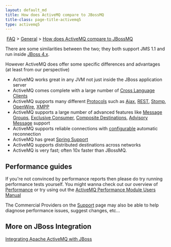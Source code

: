 ```yaml
---
layout: default_md
title: How does ActiveMQ compare to JBossMQ 
title-class: page-title-activemq5
type: activemq5
---
```


 [FAQ](faq) > [General](general) > [How does ActiveMQ compare to JBossMQ](how-does-activemq-compare-to-jbossmq)


There are some similarities between the two; they both support JMS 1.1 and run inside [JBoss 4.x](jboss-integration).

However ActiveMQ does offer some specific differences and advantages (at least from our perspective)

*   ActiveMQ works great in any JVM not just inside the JBoss application server
*   ActiveMQ comes complete with a large number of [Cross Language Clients](cross-language-clients)
*   ActiveMQ supports many different [Protocols](protocols) such as [Ajax](ajax), [REST](rest), [Stomp](stomp), [OpenWire](openwire), [XMPP](xmpp.md)
*   ActiveMQ supports a large number of advanced features like [Message Groups](message-groups), [Exclusive Consumer](exclusive-consumer), [Composite Destinations](composite-destinations), [Advisory Message](advisory-message) support
*   ActiveMQ supports reliable connections with [configurable](configuring-transports) automatic reconnection
*   ActiveMQ has great [Spring Support](spring-Community/support)
*   ActiveMQ supports distributed destinations across networks
*   ActiveMQ is very fast; often 10x faster than JBossMQ.

Performance guides
------------------

If you're not convinced by performance reports then please do try running performance tests yourself. You might wanna check out our overview of [Performance](performance) or try using out the [ActiveMQ Performance Module Users Manual](activemq-performance-module-users-manual)

The Commercial Providers on the [Support](support) page may also be able to help diagnose performance issues, suggest changes, etc...

More on JBoss Integration
-------------------------

[Integrating Apache ActiveMQ with JBoss](integrating-apache-activemq-with-jboss)

